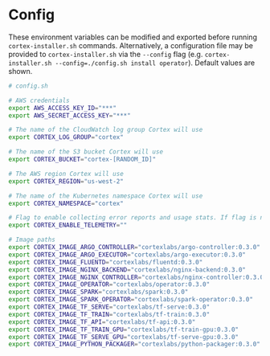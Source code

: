 # Config

These environment variables can be modified and exported before running `cortex-installer.sh` commands. Alternatively, a configuration file may be provided to `cortex-installer.sh` via the `--config` flag (e.g. `cortex-installer.sh --config=./config.sh install operator`). Default values are shown.

<!-- CORTEX_VERSION_STABLE -->

```bash
# config.sh

# AWS credentials
export AWS_ACCESS_KEY_ID="***"
export AWS_SECRET_ACCESS_KEY="***"

# The name of the CloudWatch log group Cortex will use
export CORTEX_LOG_GROUP="cortex"

# The name of the S3 bucket Cortex will use
export CORTEX_BUCKET="cortex-[RANDOM_ID]"

# The AWS region Cortex will use
export CORTEX_REGION="us-west-2"

# The name of the Kubernetes namespace Cortex will use
export CORTEX_NAMESPACE="cortex"

# Flag to enable collecting error reports and usage stats. If flag is not set to either "true" or "false", you will be prompted.
export CORTEX_ENABLE_TELEMETRY=""

# Image paths
export CORTEX_IMAGE_ARGO_CONTROLLER="cortexlabs/argo-controller:0.3.0"
export CORTEX_IMAGE_ARGO_EXECUTOR="cortexlabs/argo-executor:0.3.0"
export CORTEX_IMAGE_FLUENTD="cortexlabs/fluentd:0.3.0"
export CORTEX_IMAGE_NGINX_BACKEND="cortexlabs/nginx-backend:0.3.0"
export CORTEX_IMAGE_NGINX_CONTROLLER="cortexlabs/nginx-controller:0.3.0"
export CORTEX_IMAGE_OPERATOR="cortexlabs/operator:0.3.0"
export CORTEX_IMAGE_SPARK="cortexlabs/spark:0.3.0"
export CORTEX_IMAGE_SPARK_OPERATOR="cortexlabs/spark-operator:0.3.0"
export CORTEX_IMAGE_TF_SERVE="cortexlabs/tf-serve:0.3.0"
export CORTEX_IMAGE_TF_TRAIN="cortexlabs/tf-train:0.3.0"
export CORTEX_IMAGE_TF_API="cortexlabs/tf-api:0.3.0"
export CORTEX_IMAGE_TF_TRAIN_GPU="cortexlabs/tf-train-gpu:0.3.0"
export CORTEX_IMAGE_TF_SERVE_GPU="cortexlabs/tf-serve-gpu:0.3.0"
export CORTEX_IMAGE_PYTHON_PACKAGER="cortexlabs/python-packager:0.3.0"
```
